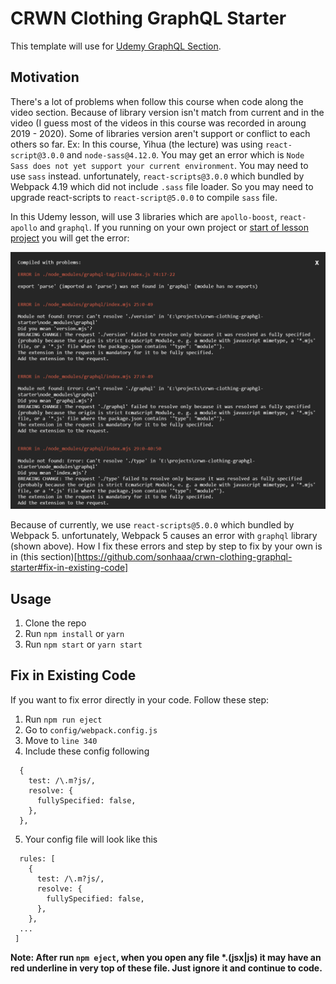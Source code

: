 # CRWN Clothing GraphQL Starter

This template will use for [Udemy GraphQL Section](https://www.udemy.com/course/complete-react-developer-zero-to-mastery).

## Motivation

There's a lot of problems when follow this course when code along the video section. Because of library version isn't match from current and in the video (I guess most of the videos in this course was recorded in aroung 2019 - 2020). Some of libraries version aren't support or conflict to each others so far.
Ex: In this course, Yihua (the lecture) was using `react-script@3.0.0` and `node-sass@4.12.0`. You may get an error which is `Node Sass does not yet support your current environment`. You may need to use `sass` instead. unfortunately, `react-scripts@3.0.0` which bundled by Webpack 4.19 which did not include `.sass` file loader. So you may need to upgrade react-scripts to `react-script@5.0.0` to compile `sass` file.

In this Udemy lesson, will use 3 libraries which are `apollo-boost`, `react-apollo` and `graphql`. If you running on your own project or [start of lesson project](https://github.com/ZhangMYihua/graphql-lesson) you will get the error:

![Full error image](./repo-img/error.png 'Error cause by Webpack 5 and graphql')

Because of currently, we use `react-scripts@5.0.0` which bundled by Webpack 5. unfortunately, Webpack 5 causes an error with `graphql` library (shown above). How I fix these errors and step by step to fix by your own is in (this section)[https://github.com/sonhaaa/crwn-clothing-graphql-starter#fix-in-existing-code]

## Usage

1. Clone the repo
2. Run `npm install` or `yarn`
3. Run `npm start` or `yarn start`

## Fix in Existing Code

If you want to fix error directly in your code. Follow these step:

1. Run `npm run eject`
2. Go to `config/webpack.config.js`
3. Move to `line 340`
4. Include these config following

```
  {
    test: /\.m?js/,
    resolve: {
      fullySpecified: false,
    },
  },
```

5. Your config file will look like this

```
  rules: [
    {
      test: /\.m?js/,
      resolve: {
        fullySpecified: false,
      },
    },
  ...
 ]
```

**Note: After run `npm eject`, when you open any file \*.(jsx|js) it may have an red underline in very top of these file. Just ignore it and continue to code.**
